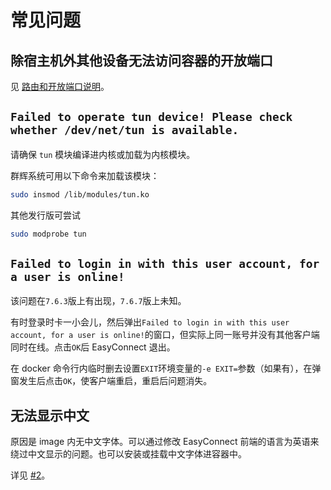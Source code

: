 # 常见问题

## 除宿主机外其他设备无法访问容器的开放端口

见 [路由和开放端口说明](route.md)。

## `Failed to operate tun device! Please check whether /dev/net/tun is available.`

请确保 `tun` 模块编译进内核或加载为内核模块。

群辉系统可用以下命令来加载该模块：

``` bash
sudo insmod /lib/modules/tun.ko
```

其他发行版可尝试

``` bash
sudo modprobe tun
```

## `Failed to login in with this user account, for a user is online!`

该问题在`7.6.3`版上有出现，`7.6.7`版上未知。

有时登录时卡一小会儿，然后弹出`Failed to login in with this user account, for a user is online!`的窗口，但实际上同一账号并没有其他客户端同时在线。点击`OK`后 EasyConnect 退出。

在 docker 命令行内临时删去设置`EXIT`环境变量的`-e EXIT=`参数（如果有），在弹窗发生后点击`OK`，使客户端重启，重启后问题消失。

## 无法显示中文

原因是 image 内无中文字体。可以通过修改 EasyConnect 前端的语言为英语来绕过中文显示的问题。也可以安装或挂载中文字体进容器中。

详见 [#2](https://github.com/Hagb/docker-easyconnect/issues/2)。

